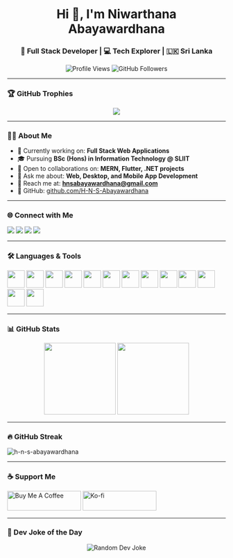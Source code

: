 <h1 align="center">Hi 👋, I'm Niwarthana Abayawardhana</h1>
<h3 align="center">🚀 Full Stack Developer | 💻 Tech Explorer | 🇱🇰 Sri Lanka </h3>

<p align="center">
  <img src="https://komarev.com/ghpvc/?username=h-n-s-abayawardhana&label=Profile%20views&color=0e75b6&style=flat" alt="Profile Views" />
  <img src="https://img.shields.io/github/followers/h-n-s-abayawardhana?label=Followers&style=social" alt="GitHub Followers" />
</p>

---

### 🏆 GitHub Trophies

<p align="center">
  <img src="https://github-profile-trophy.vercel.app/?username=h-n-s-abayawardhana&theme=gruvbox&no-frame=true&margin-w=10&row=1&column=6" />
</p>

---

### 👨‍💻 About Me

- 🔭 Currently working on: **Full Stack Web Applications**
- 🎓 Pursuing **BSc (Hons) in Information Technology @ SLIIT**
- 🤝 Open to collaborations on: **MERN, Flutter, .NET projects**
- 💬 Ask me about: **Web, Desktop, and Mobile App Development**
- 📧 Reach me at: **hnsabayawardhana@gmail.com**
- 🔗 GitHub: [github.com/H-N-S-Abayawardhana](https://github.com/H-N-S-Abayawardhana)

---

### 🌐 Connect with Me

<p align="left">
  <a href="https://linkedin.com/in/niwa_ab" target="_blank"><img src="https://img.shields.io/badge/LinkedIn-%230077B5.svg?&style=for-the-badge&logo=linkedin&logoColor=white" /></a>
  <a href="https://twitter.com/niwa_ab" target="_blank"><img src="https://img.shields.io/badge/Twitter-%231DA1F2.svg?&style=for-the-badge&logo=twitter&logoColor=white" /></a>
  <a href="https://instagram.com/niwa_ab" target="_blank"><img src="https://img.shields.io/badge/Instagram-%23E4405F.svg?&style=for-the-badge&logo=instagram&logoColor=white" /></a>
  <a href="https://facebook.com/niwarthana abayawardhana" target="_blank"><img src="https://img.shields.io/badge/Facebook-%231877F2.svg?&style=for-the-badge&logo=facebook&logoColor=white" /></a>
</p>

---

### 🛠️ Languages & Tools

<p>
  <img src="https://cdn.jsdelivr.net/gh/devicons/devicon/icons/html5/html5-original.svg" width="40" />
  <img src="https://cdn.jsdelivr.net/gh/devicons/devicon/icons/css3/css3-original.svg" width="40" />
  <img src="https://cdn.jsdelivr.net/gh/devicons/devicon/icons/javascript/javascript-original.svg" width="40" />
  <img src="https://cdn.jsdelivr.net/gh/devicons/devicon/icons/react/react-original.svg" width="40" />
  <img src="https://cdn.jsdelivr.net/gh/devicons/devicon/icons/nodejs/nodejs-original.svg" width="40" />
  <img src="https://cdn.jsdelivr.net/gh/devicons/devicon/icons/express/express-original.svg" width="40" />
  <img src="https://cdn.jsdelivr.net/gh/devicons/devicon/icons/mongodb/mongodb-original.svg" width="40" />
  <img src="https://cdn.jsdelivr.net/gh/devicons/devicon/icons/mysql/mysql-original.svg" width="40" />
  <img src="https://cdn.jsdelivr.net/gh/devicons/devicon/icons/java/java-original.svg" width="40" />
  <img src="https://cdn.jsdelivr.net/gh/devicons/devicon/icons/csharp/csharp-original.svg" width="40" />
  <img src="https://cdn.jsdelivr.net/gh/devicons/devicon/icons/dot-net/dot-net-original.svg" width="40" />
  <img src="https://cdn.jsdelivr.net/gh/devicons/devicon/icons/flutter/flutter-original.svg" width="40" />
  <img src="https://cdn.jsdelivr.net/gh/devicons/devicon/icons/android/android-original.svg" width="40" />
</p>

---

### 📊 GitHub Stats

<p align="center">
  <img src="https://github-readme-stats.vercel.app/api?username=h-n-s-abayawardhana&show_icons=true&theme=tokyonight" height="165" />
  <img src="https://github-readme-stats.vercel.app/api/top-langs/?username=h-n-s-abayawardhana&layout=compact&theme=tokyonight" height="165" />
</p>

---

### 🔥 GitHub Streak

<p><img align="center" src="https://github-readme-streak-stats.herokuapp.com/?user=h-n-s-abayawardhana&" alt="h-n-s-abayawardhana" /></p>

---

### ☕ Support Me

<p>
  <a href="https://www.buymeacoffee.com/niwa_ab"><img src="https://cdn.buymeacoffee.com/buttons/v2/default-yellow.png" height="45" width="170" alt="Buy Me A Coffee" /></a>
  <a href="https://ko-fi.com/niwa_ab"><img src="https://cdn.ko-fi.com/cdn/kofi3.png?v=3" height="45" width="170" alt="Ko-fi" /></a>
</p>

---

### 🤣 Dev Joke of the Day

<p align="center">
  <img src="https://readme-jokes.vercel.app/api" alt="Random Dev Joke" />
</p>
